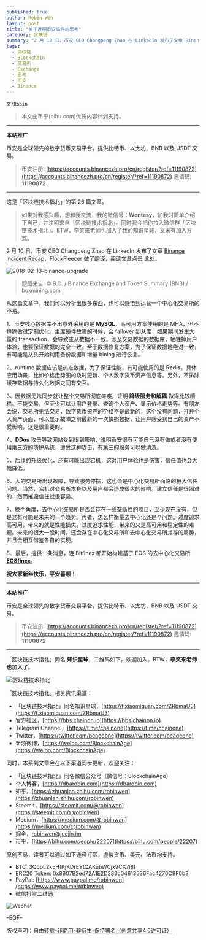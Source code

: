 ```yaml
---
published: true
author: Robin Wen
layout: post
title: "关于近期币安事件的思考"
category: 区块链
summary: "2 月 10 日，币安 CEO Changpeng Zhao 在 LinkedIn 发布了文章 Binance Incident Recap，FlockFleecer 做了翻译，阅读文章点击此处。从这篇文章中，我们可以分析出很多东西，也可以感悟到运营一个中心化交易所的不易。大的交易所出现故障，导致服务停摆，这也会是中心化交易所面临的极大信任问题。当然，宕机对交易所本身以及用户都会造成很大的影响。建立信任是很困难的，然而摧毁信任就很容易。换个角度，去中心化交易所是否会存在一些垄断性的项目，至少现在没有，但是这有可能是未来的一个趋势。再者，怎么样衡量去中心化还是个问题。过度追求高可用，带来的就是性能损失。过度追求性能，带来的又是高可用和稳定性的难题。未来的很大一段时间，还会存在中心化交易所和去中心化交易所并存的局势，并且会相互借鉴各自的实现。"
tags:
  - 区块链
  - Blockchain
  - 交易所
  - Exchange
  - 思考
  - 币安
  - Binance
---
```


`文/Robin`

> 本文由币乎(bihu.com)优质内容计划支持。

***

**本站推广**

币安是全球领先的数字货币交易平台，提供比特币、以太坊、BNB 以及 USDT 交易。

> 币安注册: [https://accounts.binancezh.pro/cn/register/?ref=11190872](https://accounts.binancezh.pro/cn/register/?ref=11190872)
> 邀请码: **11190872**

***

这是「区块链技术指北」的第 26 篇文章。

> 如果对我感兴趣，想和我交流，我的微信号：**Wentasy**，加我时简单介绍下自己，并注明来自「区块链技术指北」。同时我会把你拉入微信群「区块链技术指北」。BTW，李笑来老师也加入了我的知识星球，文末有加入方式。

2 月 10 日，币安 CEO Changpeng Zhao 在 LinkedIn 发布了文章 [Binance Incident Recap](https://www.linkedin.com/pulse/binance-incident-recap-changpeng-zhao/)，FlockFleecer 做了翻译，阅读文章点击 [此处](https://mp.weixin.qq.com/s/5VGkzYoPm6oN3Myu6RdPng)。

![2018-02-13-binance-upgrade](https://cdn.dbarobin.com/WgmaS6z.jpg)

> 题图来自: © B.C. / Binance Exchange and Token Summary (BNB) / boxmining.com

从这篇文章中，我们可以分析出很多东西，也可以感悟到运营一个中心化交易所的不易。

1、币安核心数据库不出意外采用的是 **MySQL**，高可用方案使用的是 MHA，但不排除做过定制优化。主库硬件故障的时候，会 failover 到从库，如果期间发生大量的 transaction，会导致主从数据不一致。涉及交易数据的数据库，牺牲掉用户体验，也要保证数据的完全一致。至于数据修复方案，为了保证数据地绝对一致，有可能是从头开始利用备份数据和增量 binlog 进行恢复。

2、runtime 数据应该是热点数据，为了保证性能，有可能使用的是 **Redis**。具体应用场景，比如价格走势图的及时更新、个人数字货币资产信息等。另外，不排除缓存数据与持久化数据之间有交互。

3、因数据无法同步就让整个交易所彻底瘫痪，证明 **降级服务和解耦** 做得比较糟糕。不能交易，但至少可以让用户登录、查询个人资产、显示价格走势等。有朋友会说，交易所无法交易，数字货币资产的价格不是最新的，这个没有问题，打开个人资产页面，可以显示故障之前最新的一次快照数据，让用户感受到自己的资产不受影响，这是很重要的。

4、**DDos** 攻击导致网站受到很到影响，说明币安很有可能自己没有做或者没有使用第三方的防护系统，遭受这种攻击，有第三的服务可以做清洗。

5、后续的升级优化，还有可能出现宕机，这对用户体验也是伤害，信任值也会大幅降低。

6、大的交易所出现故障，导致服务停摆，这也会是中心化交易所面临的极大信任问题。当然，宕机对交易所本身以及用户都会造成很大的影响。建立信任是很困难的，然而摧毁信任就很容易。

7、换个角度，去中心化交易所是否会存在一些垄断性的项目，至少现在没有，但是这有可能是未来的一个趋势。再者，怎么样衡量去中心化还是个问题。过度追求高可用，带来的就是性能损失。过度追求性能，带来的又是高可用和稳定性的难题。未来的很大一段时间，还会存在中心化交易所和去中心化交易所并存的局势，并且会相互借鉴各自的实现。

8、最后，提供一条消息，连 Bitfinex 都开始构建基于 EOS 的去中心化交易所 **[EOSfinex](https://medium.com/bitfinex/announcing-eosfinex-69eea273369f)**。

**祝大家新年快乐，平安喜顺！**

***

**本站推广**

币安是全球领先的数字货币交易平台，提供比特币、以太坊、BNB 以及 USDT 交易。

> 币安注册: [https://accounts.binancezh.pro/cn/register/?ref=11190872](https://accounts.binancezh.pro/cn/register/?ref=11190872)
> 邀请码: **11190872**

***

「区块链技术指北」同名 **知识星球**，二维码如下，欢迎加入。BTW，**李笑来老师也加入了**。

![区块链技术指北](https://cdn.dbarobin.com/pQxlDqF.jpg)

「区块链技术指北」相关资讯渠道：

* 「区块链技术指北」同名知识星球，[https://t.xiaomiquan.com/ZRbmaU3](https://t.xiaomiquan.com/ZRbmaU3)
* 官方社区，[https://bbs.chainon.io](https://bbs.chainon.io)
* Telegram Channel，[https://t.me/chainone](https://t.me/chainone)
* Twitter，[https://twitter.com/bcageone](https://twitter.com/bcageone)
* 新浪微博，[https://weibo.com/BlockchainAge](https://weibo.com/BlockchainAge)

同时，本系列文章会在以下渠道同步更新，欢迎关注：

* 「区块链技术指北」同名微信公众号（微信号：BlockchainAge）
* 个人博客，[https://dbarobin.com](https://dbarobin.com)
* 知乎，[https://zhuanlan.zhihu.com/robinwen](https://zhuanlan.zhihu.com/robinwen)
* Steemit，[https://steemit.com/@robinwen](https://steemit.com/@robinwen)
* Medium，[https://medium.com/@robinwan](https://medium.com/@robinwan)
* 掘金，[robinwen@juejin.im](https://juejin.im/user/5673ccae60b2260ee435f89a/posts)
* 币乎，[https://bihu.com/people/22207](https://bihu.com/people/22207)

原创不易，读者可以通过如下途径打赏，虚拟货币、美元、法币均支持。

* BTC: 3QboL2k5HfKjKDrEYtQAKubWCjx9CX7i8f
* ERC20 Token: 0x8907B2ed72A1E2D283c04613536Fac4270C9F0b3
* PayPal: [https://www.paypal.me/robinwen](https://www.paypal.me/robinwen)
* 微信打赏二维码

![Wechat](https://cdn.dbarobin.com/SzoNl5b.jpg)

–EOF–

版权声明：[自由转载-非商用-非衍生-保持署名（创意共享4.0许可证）](http://creativecommons.org/licenses/by-nc-nd/4.0/deed.zh)

